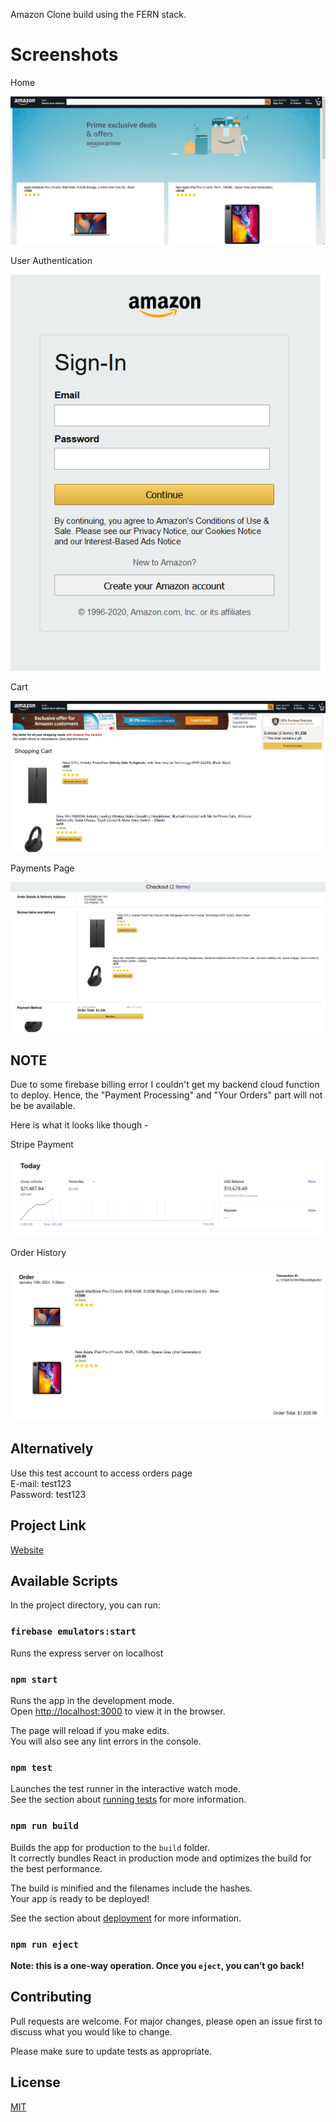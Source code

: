 Amazon Clone build using the FERN stack.

# Screenshots

Home 

![](home.png)

User Authentication

![](signin.png)

Cart 

![](checkout.png)

Payments Page

![](paymentpage.png)


## NOTE
Due to some firebase billing error I couldn't get my backend cloud function to deploy. Hence, the "Payment Processing" and "Your Orders" part will not be be available. 

Here is what it looks like though - 

Stripe Payment

![](payments.png)

Order History

![](orders.png)

## Alternatively
Use this test account to access orders page\
E-mail: test123\
Password: test123

## Project Link
[Website](https://tex-uwu.web.app/)

## Available Scripts

In the project directory, you can run:

### `firebase emulators:start`
Runs the express server on localhost

### `npm start`

Runs the app in the development mode.\
Open [http://localhost:3000](http://localhost:3000) to view it in the browser.

The page will reload if you make edits.\
You will also see any lint errors in the console.

### `npm test`

Launches the test runner in the interactive watch mode.\
See the section about [running tests](https://facebook.github.io/create-react-app/docs/running-tests) for more information.

### `npm run build`

Builds the app for production to the `build` folder.\
It correctly bundles React in production mode and optimizes the build for the best performance.

The build is minified and the filenames include the hashes.\
Your app is ready to be deployed!

See the section about [deployment](https://facebook.github.io/create-react-app/docs/deployment) for more information.

### `npm run eject`

**Note: this is a one-way operation. Once you `eject`, you can’t go back!**

## Contributing
Pull requests are welcome. For major changes, please open an issue first to discuss what you would like to change.

Please make sure to update tests as appropriate.

## License
[MIT](https://choosealicense.com/licenses/mit/)
